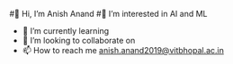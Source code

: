 #👋 Hi, I’m Anish Anand
#👀 I’m interested in AI and ML 
- 🌱 I’m currently learning 
- 💞️ I’m looking to collaborate on 
- 📫 How to reach me anish.anand2019@vitbhopal.ac.in

<!---
anish2026/anish2026 is a ✨ special ✨ repository because its `README.md` (this file) appears on your GitHub profile.
You can click the Preview link to take a look at your changes.
--->
